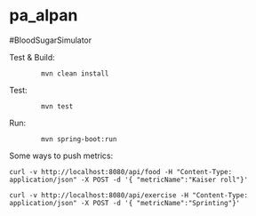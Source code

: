 # pa_alpan


#BloodSugarSimulator


Test & Build:
```
        mvn clean install
```

Test:
```
        mvn test
```

Run:
```
        mvn spring-boot:run
```



Some ways to push metrics:

```
curl -v http://localhost:8080/api/food -H "Content-Type: application/json" -X POST -d '{ "metricName":"Kaiser roll"}'
```

```
curl -v http://localhost:8080/api/exercise -H "Content-Type: application/json" -X POST -d '{ "metricName":"Sprinting"}'
```
